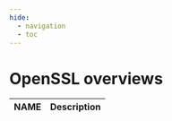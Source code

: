 ```yaml
---
hide:
  - navigation
  - toc
---
```


# OpenSSL overviews

| NAME        | Description                          |
| ----------- | ------------------------------------ |

